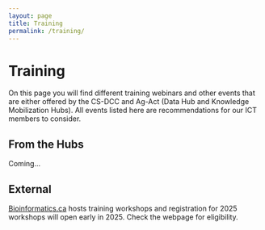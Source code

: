 ```yaml
---
layout: page
title: Training
permalink: /training/
---
```


# Training
On this page you will find different training webinars and other events that are either offered by the CS-DCC and Ag-Act (Data Hub and Knowledge Mobilization Hubs). All events listed here are recommendations for our ICT members to consider.

## From the Hubs
Coming...


## External
[Bioinformatics.ca](https://bioinformatics.ca/workshops/current-workshops/) hosts training workshops and registration for 2025 workshops will open early in 2025. Check the webpage for eligibility.
